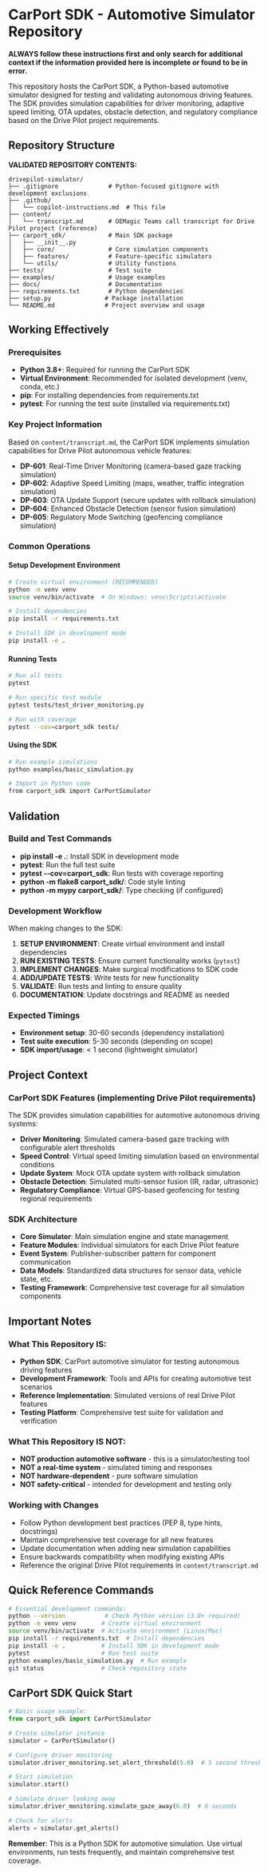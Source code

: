 # CarPort SDK - Automotive Simulator Repository

**ALWAYS follow these instructions first and only search for additional context if the information provided here is incomplete or found to be in error.**

This repository hosts the CarPort SDK, a Python-based automotive simulator designed for testing and validating autonomous driving features. The SDK provides simulation capabilities for driver monitoring, adaptive speed limiting, OTA updates, obstacle detection, and regulatory compliance based on the Drive Pilot project requirements.

## Repository Structure

**VALIDATED REPOSITORY CONTENTS:**
```
drivepilot-simulator/
├── .gitignore              # Python-focused gitignore with development exclusions
├── .github/
│   └── copilot-instructions.md  # This file
├── content/
│   └── transcript.md       # OEMagic Teams call transcript for Drive Pilot project (reference)
├── carport_sdk/            # Main SDK package
│   ├── __init__.py
│   ├── core/               # Core simulation components
│   ├── features/           # Feature-specific simulators
│   └── utils/              # Utility functions
├── tests/                  # Test suite
├── examples/               # Usage examples
├── docs/                   # Documentation
├── requirements.txt        # Python dependencies
├── setup.py               # Package installation
└── README.md              # Project overview and usage
```

## Working Effectively

### Prerequisites
- **Python 3.8+**: Required for running the CarPort SDK
- **Virtual Environment**: Recommended for isolated development (venv, conda, etc.)
- **pip**: For installing dependencies from requirements.txt
- **pytest**: For running the test suite (installed via requirements.txt)

### Key Project Information
Based on `content/transcript.md`, the CarPort SDK implements simulation capabilities for Drive Pilot autonomous vehicle features:
- **DP-601**: Real-Time Driver Monitoring (camera-based gaze tracking simulation)
- **DP-602**: Adaptive Speed Limiting (maps, weather, traffic integration simulation)  
- **DP-603**: OTA Update Support (secure updates with rollback simulation)
- **DP-604**: Enhanced Obstacle Detection (sensor fusion simulation)
- **DP-605**: Regulatory Mode Switching (geofencing compliance simulation)

### Common Operations

#### Setup Development Environment
```bash
# Create virtual environment (RECOMMENDED)
python -m venv venv
source venv/bin/activate  # On Windows: venv\Scripts\activate

# Install dependencies
pip install -r requirements.txt

# Install SDK in development mode
pip install -e .
```

#### Running Tests
```bash
# Run all tests
pytest

# Run specific test module
pytest tests/test_driver_monitoring.py

# Run with coverage
pytest --cov=carport_sdk tests/
```

#### Using the SDK
```bash
# Run example simulations
python examples/basic_simulation.py

# Import in Python code
from carport_sdk import CarPortSimulator
```

## Validation

### Build and Test Commands
- **pip install -e .**: Install SDK in development mode
- **pytest**: Run the full test suite  
- **pytest --cov=carport_sdk**: Run tests with coverage reporting
- **python -m flake8 carport_sdk/**: Code style linting
- **python -m mypy carport_sdk/**: Type checking (if configured)

### Development Workflow
When making changes to the SDK:
1. **SETUP ENVIRONMENT**: Create virtual environment and install dependencies
2. **RUN EXISTING TESTS**: Ensure current functionality works (`pytest`)
3. **IMPLEMENT CHANGES**: Make surgical modifications to SDK code
4. **ADD/UPDATE TESTS**: Write tests for new functionality
5. **VALIDATE**: Run tests and linting to ensure quality
6. **DOCUMENTATION**: Update docstrings and README as needed

### Expected Timings
- **Environment setup**: 30-60 seconds (dependency installation)
- **Test suite execution**: 5-30 seconds (depending on scope)
- **SDK import/usage**: &lt; 1 second (lightweight simulator)

## Project Context

### CarPort SDK Features (implementing Drive Pilot requirements)
The SDK provides simulation capabilities for automotive autonomous driving systems:
- **Driver Monitoring**: Simulated camera-based gaze tracking with configurable alert thresholds
- **Speed Control**: Virtual speed limiting simulation based on environmental conditions
- **Update System**: Mock OTA update system with rollback simulation
- **Obstacle Detection**: Simulated multi-sensor fusion (IR, radar, ultrasonic)
- **Regulatory Compliance**: Virtual GPS-based geofencing for testing regional requirements

### SDK Architecture
- **Core Simulator**: Main simulation engine and state management
- **Feature Modules**: Individual simulators for each Drive Pilot feature
- **Event System**: Publisher-subscriber pattern for component communication
- **Data Models**: Standardized data structures for sensor data, vehicle state, etc.
- **Testing Framework**: Comprehensive test coverage for all simulation components

## Important Notes

### What This Repository IS:
- **Python SDK**: CarPort automotive simulator for testing autonomous driving features
- **Development Framework**: Tools and APIs for creating automotive test scenarios
- **Reference Implementation**: Simulated versions of real Drive Pilot features
- **Testing Platform**: Comprehensive test suite for validation and verification

### What This Repository IS NOT:
- **NOT production automotive software** - this is a simulator/testing tool
- **NOT a real-time system** - simulated timing and responses
- **NOT hardware-dependent** - pure software simulation
- **NOT safety-critical** - intended for development and testing only

### Working with Changes
- Follow Python development best practices (PEP 8, type hints, docstrings)
- Maintain comprehensive test coverage for all new features
- Update documentation when adding new simulation capabilities
- Ensure backwards compatibility when modifying existing APIs
- Reference the original Drive Pilot requirements in `content/transcript.md`

## Quick Reference Commands

```bash
# Essential development commands:
python --version           # Check Python version (3.8+ required)
python -m venv venv       # Create virtual environment
source venv/bin/activate  # Activate environment (Linux/Mac)
pip install -r requirements.txt  # Install dependencies
pip install -e .          # Install SDK in development mode
pytest                    # Run test suite
python examples/basic_simulation.py  # Run example
git status                # Check repository state
```

## CarPort SDK Quick Start

```python
# Basic usage example:
from carport_sdk import CarPortSimulator

# Create simulator instance
simulator = CarPortSimulator()

# Configure driver monitoring
simulator.driver_monitoring.set_alert_threshold(5.0)  # 5 second threshold

# Start simulation
simulator.start()

# Simulate driver looking away
simulator.driver_monitoring.simulate_gaze_away(6.0)  # 6 seconds

# Check for alerts
alerts = simulator.get_alerts()
```

**Remember**: This is a Python SDK for automotive simulation. Use virtual environments, run tests frequently, and maintain comprehensive test coverage.